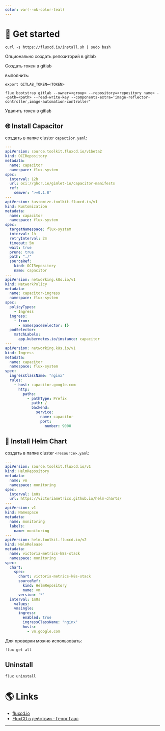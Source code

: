 ```yaml
---
color: var(--mk-color-teal)
---
```

# 🚀 Get started

```shell
curl -s https://fluxcd.io/install.sh | sudo bash
```

Опционально создать репозиторий в gitlab

Создать токен в gitlab

выполнить:

```shell
export GITLAB_TOKEN=<TOKEN>

flux bootstrap gitlab --owner=<group> --repository=<repository name> --path=<path> --read-write-key --components-extra='image-reflector-controller,image-automation-controller'
```

Удалить токен в gitlab

## 🌐 Install Capacitor

создать в папке cluster `capactior.yaml`:

```yaml title=capacitor.yaml
---
apiVersion: source.toolkit.fluxcd.io/v1beta2
kind: OCIRepository
metadata:
  name: capacitor
  namespace: flux-system
spec:
  interval: 12h
  url: oci://ghcr.io/gimlet-io/capacitor-manifests
  ref:
    semver: ">=0.1.0"
---
apiVersion: kustomize.toolkit.fluxcd.io/v1
kind: Kustomization
metadata:
  name: capacitor
  namespace: flux-system
spec:
  targetNamespace: flux-system
  interval: 1h
  retryInterval: 2m
  timeout: 5m
  wait: true
  prune: true
  path: "./"
  sourceRef:
    kind: OCIRepository
    name: capacitor
---
apiVersion: networking.k8s.io/v1
kind: NetworkPolicy
metadata:
  name: capacitor-ingress
  namespace: flux-system
spec:
  policyTypes:
    - Ingress
  ingress:
    - from:
      - namespaceSelector: {}
  podSelector:
    matchLabels:
      app.kubernetes.io/instance: capacitor
---
apiVersion: networking.k8s.io/v1
kind: Ingress
metadata:
  name: capacitor
  namespace: flux-system
spec:
  ingressClassName: "nginx"
  rules:
    - host: capacitor.google.com
      http:
        paths:
          - pathType: Prefix
            path: /
            backend:
              service:
                name: capacitor
                port:
                  number: 9000
```

## 🧩 Install Helm Chart

создать в папке cluster `<resource>.yaml`:

```yaml title=hr-vm.yaml
---
apiVersion: source.toolkit.fluxcd.io/v1
kind: HelmRepository
metadata:
  name: vm
  namespace: monitoring
spec:
  interval: 1m0s
  url: https://victoriametrics.github.io/helm-charts/
---
apiVersion: v1
kind: Namespace
metadata:
  name: monitoring
  labels:
    name: monitoring
---
apiVersion: helm.toolkit.fluxcd.io/v2
kind: HelmRelease
metadata:
  name: victoria-metrics-k8s-stack
  namespace: monitoring
spec:
  chart:
    spec:
      chart: victoria-metrics-k8s-stack
      sourceRef:
        kind: HelmRepository
        name: vm
      version: '*'
  interval: 1m0s
    values:
    vmsingle:
      ingress:
        enabled: true
        ingressClassName: "nginx"
        hosts:
          - vm.google.com
```

Для проверки можно использовать:

```shell
flux get all
```

## Uninstall

```shell
flux uninstall
```

# 🌎 Links


- [fluxcd.io](https://fluxcd.io)
- [FluxCD в действии - Георг Гаал](https://www.youtube.com/watch?v=T4fkWIGahiQ&t=711s)

---

